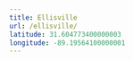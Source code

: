 ```yaml
---
title: Ellisville
url: /ellisville/
latitude: 31.604773400000003
longitude: -89.19564100000001
---
```

